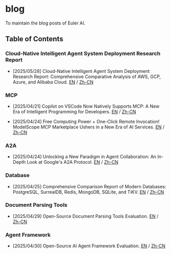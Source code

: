# blog
To maintain the blog posts of Euler AI.

## Table of Contents

### Cloud-Native Intelligent Agent System Deployment Research Report
- [2025/05/28] Cloud-Native Intelligent Agent System Deployment Research Report: Comprehensive Comparative Analysis of AWS, GCP, Azure, and Alibaba Cloud. [EN](cloud-native-agent/cloud_native_agent_report_en.md) / [Zh-CN](cloud-native-agent/cloud_native_agent_report_cn.md)

### MCP
- [2025/04/21] Copilot on VSCode Now Natively Supports MCP: A New Era of Intelligent Programming for Developers. [EN](mcp/25_04_21/EN/25_04_21_en.md) / [Zh-CN](mcp/25_04_21/CN/25_04_21.md)

- [2025/04/24] Free Computing Power + One-Click Remote Invocation! ModelScope MCP Marketplace Ushers in a New Era of AI Services. [EN](mcp/25_04_24/EN.md) / [Zh-CN](mcp/25_04_24/CN.md)

### A2A
- [2025/04/24] Unlocking a New Paradigm in Agent Collaboration: An In-Depth Look at Google's A2A Protocol. [EN](a2a/A2A_en.md) / [Zh-CN](a2a/A2A_cn.md)

### Database
- [2025/04/25] Comprehensive Comparison Report of Modern Databases: PostgreSQL, SurrealDB, Redis, MongoDB, SQLite, and TiKV. [EN](database_benchmark/benchmark_report_en.md) / [Zh-CN](database_benchmark/benchmark_report_cn.md)

### Document Parsing Tools
- [2025/04/29] Open-Source Document Parsing Tools Evaluation. [EN](doc-parser-benchmark/doc_parser_benchmark_en.md) / [Zh-CN](doc-parser-benchmark/doc_parser_benchmark_cn.md)

### Agent Framework
- [2025/04/30] Open-Source AI Agent Framework Evaluation. [EN](agent_framework/agent_framework_report_en.md) / [Zh-CN](agent_framework/agent_framework_report_zh.md)

